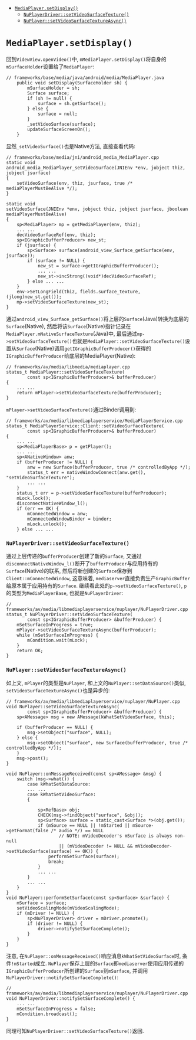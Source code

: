 
- [`MediaPlayer.setDisplay()`](#mediaplayersetdisplay)
    - [`NuPlayerDriver::setVideoSurfaceTexture()`](#nuplayerdriversetvideosurfacetexture)
    - [`NuPlayer::setVideoSurfaceTextureAsync()`](#nuplayersetvideosurfacetextureasync)

# `MediaPlayer.setDisplay()`
回到`VidewView.openVideo()`中, `mMediaPlayer.setDisplay()`将自身的`mSurfaceHolder`设置给了`MediaPlayer`:
```
// frameworks/base/media/java/android/media/MediaPlayer.java
    public void setDisplay(SurfaceHolder sh) {
        mSurfaceHolder = sh;
        Surface surface;
        if (sh != null) {
            surface = sh.getSurface();
        } else {
            surface = null;
        }
        _setVideoSurface(surface);
        updateSurfaceScreenOn();
    }
```
显然`_setVideoSurface()`也是Native方法, 直接查看代码:
```
// frameworks/base/media/jni/android_media_MediaPlayer.cpp
static void
android_media_MediaPlayer_setVideoSurface(JNIEnv *env, jobject thiz, jobject jsurface)
{
    setVideoSurface(env, thiz, jsurface, true /* mediaPlayerMustBeAlive */);
}

static void
setVideoSurface(JNIEnv *env, jobject thiz, jobject jsurface, jboolean mediaPlayerMustBeAlive)
{
    sp<MediaPlayer> mp = getMediaPlayer(env, thiz);
    ... ...
    decVideoSurfaceRef(env, thiz);
    sp<IGraphicBufferProducer> new_st;
    if (jsurface) {
        sp<Surface> surface(android_view_Surface_getSurface(env, jsurface));
        if (surface != NULL) {
            new_st = surface->getIGraphicBufferProducer();
            ... ...
            new_st->incStrong((void*)decVideoSurfaceRef);
        } else ... ...
    }
    env->SetLongField(thiz, fields.surface_texture, (jlong)new_st.get());
    mp->setVideoSurfaceTexture(new_st);
}
```
通过`android_view_Surface_getSurface()`将上层的`Surface`(Java)转换为底层的`Surface`(Native), 然后将该`Surface`(Native)指针记录在`MediaPlayer.mNativeSurfaceTexture`(Java)中, 最后通过`mp->setVideoSurfaceTexture()`也就是`MediaPlayer::setVideoSurfaceTexture()`设置从`Surface`(Native)调用`getIGraphicBufferProducer()`获得的`IGraphicBufferProducer`给底层的MediaPlayer(Native):
```
// frameworks/av/media/libmedia/mediaplayer.cpp
status_t MediaPlayer::setVideoSurfaceTexture(
        const sp<IGraphicBufferProducer>& bufferProducer)
{
    ... ...
    return mPlayer->setVideoSurfaceTexture(bufferProducer);
}
```
`mPlayer->setVideoSurfaceTexture()`通过Binder调用到:
```
// frameworks/av/media/libmediaplayerservice/MediaPlayerService.cpp
status_t MediaPlayerService::Client::setVideoSurfaceTexture(
        const sp<IGraphicBufferProducer>& bufferProducer)
{
    ... ...
    sp<MediaPlayerBase> p = getPlayer();
    ... ...
    sp<ANativeWindow> anw;
    if (bufferProducer != NULL) {
        anw = new Surface(bufferProducer, true /* controlledByApp */);
        status_t err = nativeWindowConnect(anw.get(), "setVideoSurfaceTexture");
        ... ...
    }
    status_t err = p->setVideoSurfaceTexture(bufferProducer);
    mLock.lock();
    disconnectNativeWindow_l();
    if (err == OK) {
        mConnectedWindow = anw;
        mConnectedWindowBinder = binder;
        mLock.unlock();
    } else ... ...
```

### `NuPlayerDriver::setVideoSurfaceTexture()`
通过上层传递的`bufferProducer`创建了新的`Surface`, 又通过`disconnectNativeWindow_l()`断开了`bufferProducer`与应用持有的`Surface`(Native)的联系, 然后将新创建的`Surface`保存到`Client::mConnectedWindow`, 这意味着, `mediaserver`直接负责生产`GraphicBuffer`给原本属于应用持有的`Surface`. 继续看此处的`p->setVideoSurfaceTexture()`, `p`的类型为`MediaPlayerBase`, 也就是`NuPlayerDriver`:
```
// frameworks/av/media/libmediaplayerservice/nuplayer/NuPlayerDriver.cpp
status_t NuPlayerDriver::setVideoSurfaceTexture(
        const sp<IGraphicBufferProducer> &bufferProducer) {
    mSetSurfaceInProgress = true;
    mPlayer->setVideoSurfaceTextureAsync(bufferProducer);
    while (mSetSurfaceInProgress) {
        mCondition.wait(mLock);
    }
    return OK;
}
```

### `NuPlayer::setVideoSurfaceTextureAsync()`
如上文, `mPlayer`的类型是`NuPlayer`, 和上文的`NuPlayer::setDataSource()`类似, `setVideoSurfaceTextureAsync()`也是异步的:
```
// frameworks/av/media/libmediaplayerservice/nuplayer/NuPlayer.cpp
void NuPlayer::setVideoSurfaceTextureAsync(
        const sp<IGraphicBufferProducer> &bufferProducer) {
    sp<AMessage> msg = new AMessage(kWhatSetVideoSurface, this);

    if (bufferProducer == NULL) {
        msg->setObject("surface", NULL);
    } else {
        msg->setObject("surface", new Surface(bufferProducer, true /* controlledByApp */));
    }
    msg->post();
}

void NuPlayer::onMessageReceived(const sp<AMessage> &msg) {
    switch (msg->what()) {
        case kWhatSetDataSource:
        ... ...
        case kWhatSetVideoSurface:
        {

            sp<RefBase> obj;
            CHECK(msg->findObject("surface", &obj));
            sp<Surface> surface = static_cast<Surface *>(obj.get());
            if (mSource == NULL || !mStarted || mSource->getFormat(false /* audio */) == NULL
                    // NOTE: mVideoDecoder's mSurface is always non-null
                    || (mVideoDecoder != NULL && mVideoDecoder->setVideoSurface(surface) == OK)) {
                performSetSurface(surface);
                break;
            }
            ... ...
        }
        ... ...
    }
}
void NuPlayer::performSetSurface(const sp<Surface> &surface) {
    mSurface = surface;
    setVideoScalingMode(mVideoScalingMode);
    if (mDriver != NULL) {
        sp<NuPlayerDriver> driver = mDriver.promote();
        if (driver != NULL) {
            driver->notifySetSurfaceComplete();
        }
    }
}
```
注意, 在`NuPlayer::onMessageReceived()`响应消息`kWhatSetVideoSurface`时, 条件`!mStarted`成立. `NuPlayer`保存上层的`Surface`即`mediaserver`使用应用传递的`IGraphicBufferProducer`所创建的`Surface`到`mSurface`, 并调用`NuPlayerDriver::notifySetSurfaceComplete()`:
```
// frameworks/av/media/libmediaplayerservice/nuplayer/NuPlayerDriver.cpp
void NuPlayerDriver::notifySetSurfaceComplete() {
    ... ...
    mSetSurfaceInProgress = false;
    mCondition.broadcast();
}
```
同理可知`NuPlayerDriver::setVideoSurfaceTexture()`返回.
